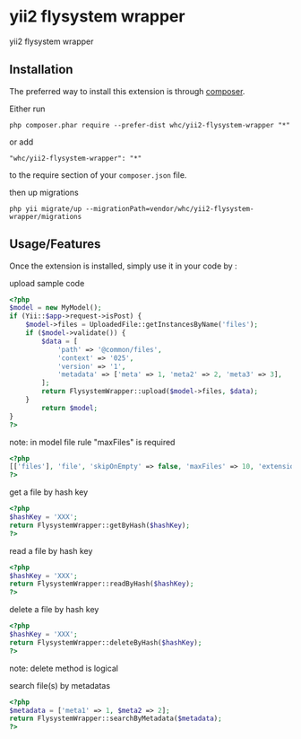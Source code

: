 yii2 flysystem wrapper
=================
yii2 flysystem wrapper

Installation
------------

The preferred way to install this extension is through [composer](http://getcomposer.org/download/).

Either run

```
php composer.phar require --prefer-dist whc/yii2-flysystem-wrapper "*"
```

or add

```
"whc/yii2-flysystem-wrapper": "*"
```

to the require section of your `composer.json` file.

then up migrations
```
php yii migrate/up --migrationPath=vendor/whc/yii2-flysystem-wrapper/migrations
```

Usage/Features
-----
Once the extension is installed, simply use it in your code by  :

upload sample code
```php
<?php
$model = new MyModel();
if (Yii::$app->request->isPost) {
    $model->files = UploadedFile::getInstancesByName('files');
    if ($model->validate()) {
        $data = [
            'path' => '@common/files',
            'context' => '025',
            'version' => '1',
            'metadata' => ['meta' => 1, 'meta2' => 2, 'meta3' => 3],
        ];
        return FlysystemWrapper::upload($model->files, $data);
    }
        return $model;
}
?>
```
note: in model file rule "maxFiles" is required
```php
<?php
[['files'], 'file', 'skipOnEmpty' => false, 'maxFiles' => 10, 'extensions' => 'txt, jpg']
?>
```

get a file by hash key
```php
<?php
$hashKey = 'XXX';
return FlysystemWrapper::getByHash($hashKey);
?>
```

read a file by hash key
```php
<?php
$hashKey = 'XXX';
return FlysystemWrapper::readByHash($hashKey);
?>
```

delete a file by hash key
```php
<?php
$hashKey = 'XXX';
return FlysystemWrapper::deleteByHash($hashKey);
?>
```
note: delete method is logical

search file(s) by metadatas
```php
<?php
$metadata = ['meta1' => 1, $meta2 => 2];
return FlysystemWrapper::searchByMetadata($metadata);
?>
```